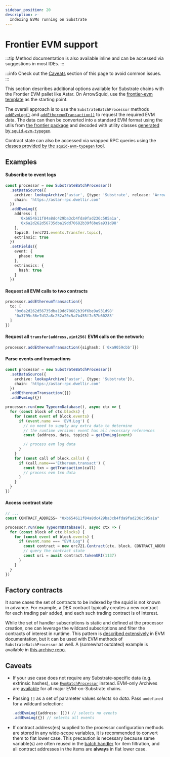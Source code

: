 ```yaml
---
sidebar_position: 20
description: >-
  Indexing EVMs running on Substrate
---
```


# Frontier EVM support

:::tip
Method documentation is also available inline and can be accessed via suggestions in most IDEs.
:::

:::info
Check out the [Caveats](#caveats) section of this page to avoid common issues.
:::

This section describes additional options available for Substrate chains with the Frontier EVM pallet like Astar. On ArrowSquid, use the [frontier-evm template](https://github.com/subsquid-labs/squid-frontier-evm-template) as the starting point.

The overall approach is to use the `SubstrateBatchProcessor` methods [`addEvmLog()`](/sdk/reference/processors/substrate-batch/data-requests/#addevmlog) and [`addEthereumTransaction()`](/sdk/reference/processors/substrate-batch/data-requests/#addethereumtransaction) to request the required EVM data. The data can then be converted into a standard EVM format using the utils from [the frontier package](/sdk/reference/frontier) and decoded with utility classes [generated by `squid-evm-typegen`](/sdk/reference/typegen/generation/?typegen=evm).

Contract state can also be accessed via wrapped RPC queries using the [classes provided by the `squid-evm-typegen` tool](/sdk/reference/typegen/state-queries/?typegen=evm).

## Examples

#### Subscribe to event logs

```typescript
const processor = new SubstrateBatchProcessor()
  .setDataSource({
    archive: lookupArchive('astar', {type: 'Substrate', release: 'ArrowSquid'}),
    chain: 'https://astar-rpc.dwellir.com'
  })
  .addEvmLog({
    address: [
      '0xb654611f84a8dc429ba3cb4fda9fad236c505a1a',
      '0x6a2d262d56735dba19dd70682b39f6be9a931d98'
    ],
    topic0: [erc721.events.Transfer.topic],
    extrinsic: true
  })
  .setFields({
    event: {
      phase: true
    },
    extrinsics: {
      hash: true
    }
  })
```

#### Request all EVM calls to two contracts

```ts
processor.addEthereumTransaction({
  to: [
    '0x6a2d262d56735dba19dd70682b39f6be9a931d98'
    '0x3795c36e7d12a8c252a20c5a7b455f7c57b60283'
  ]
})
```

#### Request all `transfer(address,uint256)` EVM calls on the network:

```ts
processor.addEthereumTransaction({sighash: ['0xa9059cbb']})
```

#### Parse events and transactions

```typescript 
const processor = new SubstrateBatchProcessor()
  .setDataSource({
    archive: lookupArchive('astar', {type: 'Substrate'}),
    chain: 'https://astar-rpc.dwellir.com'
  })
  .addEthereumTransaction({})
  .addEvmLog({})

processor.run(new TypeormDatabase(), async ctx => {
  for (const block of ctx.blocks) {
    for (const event of block.events) {
      if (event.name === 'EVM.Log') {
        // no need to supply any extra data to determine
        // the runtime version: event has all necessary references
        const {address, data, topics} = getEvmLog(event)

        // process evm log data
      }
    }
    for (const call of block.calls) {
      if (call.name==='Ethereum.transact') {
        const txn = getTransaction(call)
        // process evm txn data
      }   
    }
  }
})
```

#### Access contract state

```ts
// ...
const CONTRACT_ADDRESS= "0xb654611f84a8dc429ba3cb4fda9fad236c505a1a"

processor.run(new TypeormDatabase(), async ctx => {
  for (const block of ctx.blocks) { 
    for (const event of block.events) {
      if (event.name === "EVM.Log") {
        const contract = new erc721.Contract(ctx, block, CONTRACT_ADDRESS);
        // query the contract state
        const uri = await contract.tokenURI(1137)
      }
    }
  }
})
```

## Factory contracts

It some cases the set of contracts to be indexed by the squid is not known in advance. For example, a DEX contract typically creates a new contract for each trading pair added, and each such trading contract is of interest.

While the set of handler subscriptions is static and defined at the processor creation, one can leverage the wildcard subscriptions and filter the contracts of interest in runtime. This pattern is [described extensively](/sdk/resources/processor/evm/factory-contracts) in EVM documentation, but it can be used with EVM methods of `SubstrateBatchProcessor` as well. A (somewhat outdated) example is available in [this archive repo](https://github.com/subsquid/beamswap-squid/blob/master/src/processor.ts).

## Caveats

* If your use case does not require any Substrate-specific data (e.g. extrinsic hashes), use [`EvmBatchProcessor`](/sdk/reference/processors/evm-batch) instead. EVM-only Archives are [available](/subsquid-network/reference/evm-networks) for all major EVM-on-Substrate chains.

* Passing `[]` as a set of parameter values _selects no data_. Pass `undefined` for a wildcard selection:
  ```typescript 
  .addEvmLog({address: []}) // selects no events
  .addEvmLog({}) // selects all events
  ```

* If contract address(es) supplied to the processor configuration methods are stored in any wide-scope variables, it is recommended to convert them to flat lower case. This precaution is necessary because same variable(s) are often reused in the [batch handler](/sdk/overview/#processorrun) for item filtration, and all contract addresses in the items are **always** in flat lower case.
